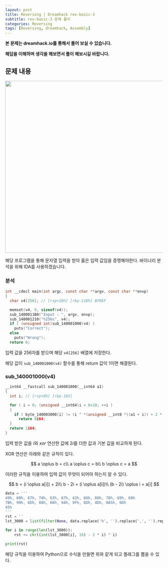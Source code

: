 ```yaml
---
layout: post
title: Reversing | Dreamhack rev-basic-3
subtitle: rev-basic-3 문제 풀이
categories: Reversing
tags: [Reversing, dreamhack, Assembly]
---
```


**본 문제는 dreamhack.io를 통해서 풀어 보실 수 있습니다.**

**해답을 이해하며 생각을 해보면서 풀이 해보시길 바랍니다.**

## 문제 내용

<p align="center">
<img src ="https://user-images.githubusercontent.com/78135526/227757122-96f5d71b-5447-462c-84bc-bc5a1c2f6f30.png" width = 550>
</p>

해당 프로그램을 통해 문자열 입력을 받아 옳은 입력 값임을 증명해야한다. 바이너리 분석을 위해 IDA를 사용하겠습니다.

### 분석

```C
int __cdecl main(int argc, const char **argv, const char **envp)
{
  char v4[256]; // [rsp+20h] [rbp-118h] BYREF

  memset(v4, 0, sizeof(v4));
  sub_1400011B0("Input : ", argv, envp);
  sub_140001210("%256s", v4);
  if ( (unsigned int)sub_140001000(v4) )
    puts("Correct");
  else
    puts("Wrong");
  return 0;
```

입력 값을 256자를 받으며 해당 `v4[256]` 배열에 저장한다.

해당 값이 `sub_140001000(v4)` 함수를 통해 return 값이 1이면 해결된다.

### sub_140001000(v4)

```C
__int64 __fastcall sub_140001000(__int64 a1)
{
  int i; // [rsp+0h] [rbp-18h]

  for ( i = 0; (unsigned __int64)i < 0x18; ++i )
  {
    if ( byte_140003000[i] != (i ^ *(unsigned __int8 *)(a1 + i)) + 2 * i )
      return 0i64;
  }
  return 1i64;
}
```

입력 받은 값을 $i$와 $xor$ 연산한 값에 $2i$를 더한 값과 기본 값을 비교하게 된다.

XOR 연산은 아래와 같은 규칙이 있다.

$$
a \oplus b = c\\
a \oplus c = b\\
b \oplus c = a
$$

이러한 규칙을 이용하여 입력 값이 무엇이 되어야 하는지 알 수 있다.

$$
b = (i \oplus a[i]) + 2i\\
b - 2i = (i \oplus a[i])\\
(b - 2i) \oplus i = a[i]
$$

```python
data = '''
49h, 60h, 67h, 74h, 63h, 67h, 42h, 66h, 80h, 78h, 69h, 69h
7Bh, 99h, 6Dh, 88h, 68h, 94h, 9Fh, 8Dh, 4Dh, 0A5h, 9Dh
45h
'''
rst = ''
lst_3000 = list(filter(None, data.replace('h', '').replace(',', '').replace('\n', ' ').split(' ')))

for i in range(len(lst_3000)):
    rst += chr((int(lst_3000[i], 16) - 2 * i) ^ i)

print(rst)
```

해당 규칙을 이용하여 Python으로 수식을 만들면 위와 같게 되고 플래그를 뽑을 수 있다.